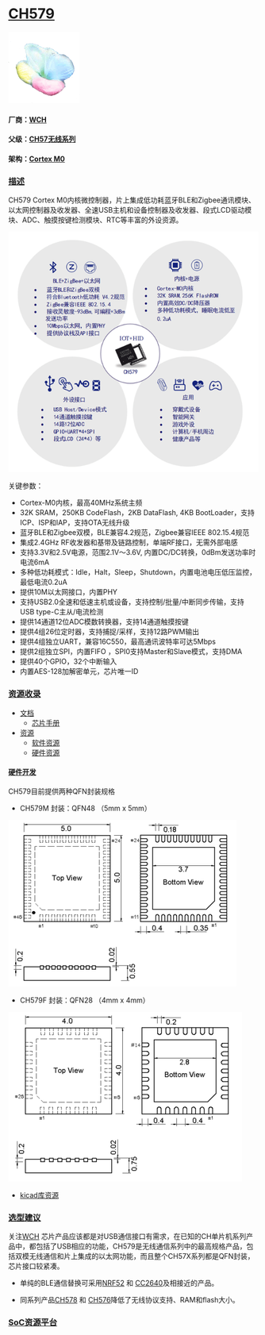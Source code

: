 ﻿# [CH579](https://github.com/sochub/CH579)
[![sites](SoC/SoC.png)](http://www.qitas.cn) 
#### 厂商：[WCH](https://github.com/sochub/WCH) 
#### 父级：[CH57无线系列](https://github.com/sochub/CH57) 
#### 架构：[Cortex M0](https://github.com/sochub/CM0) 

### [描述](https://github.com/sochub/CH579/wiki) 

CH579 Cortex M0内核微控制器，片上集成低功耗蓝牙BLE和Zigbee通讯模块、以太网控制器及收发器、全速USB主机和设备控制器及收发器、段式LCD驱动模块、ADC、触摸按键检测模块、RTC等丰富的外设资源。

[![sites](SoC/CH579.png)](http://www.wch.cn/products/CH579.html) 

关键参数：

* Cortex-M0内核，最高40MHz系统主频
* 32K SRAM，250KB CodeFlash，2KB DataFlash, 4KB BootLoader，支持ICP、ISP和IAP，支持OTA无线升级
* 蓝牙BLE和Zigbee双模，BLE兼容4.2规范，Zigbee兼容IEEE 802.15.4规范
* 集成2.4GHz RF收发器和基带及链路控制，单端RF接口，无需外部电感
* 支持3.3V和2.5V电源，范围2.1V～3.6V, 内置DC/DC转换，0dBm发送功率时电流6mA
* 多种低功耗模式：Idle，Halt，Sleep，Shutdown，内置电池电压低压监控，最低电流0.2uA
* 提供10M以太网接口，内置PHY
* 支持USB2.0全速和低速主机或设备，支持控制/批量/中断同步传输，支持USB type-C主从/电流检测
* 提供14通道12位ADC模数转换器，支持14通道触摸按键
* 提供4组26位定时器，支持捕捉/采样，支持12路PWM输出
* 提供4组独立UART，兼容16C550，最高通讯波特率可达5Mbps
* 提供2组独立SPI，内置FIFO ，SPI0支持Master和Slave模式，支持DMA
* 提供40个GPIO，32个中断输入
* 内置AES-128加解密单元，芯片唯一ID

### [资源收录](https://github.com/sochub/CH579)

* [文档](docs/) 
    * [芯片手册](docs/) 
* [资源](src/) 
    * [软件资源](src/software) 
    * [硬件资源](src/hardware) 

#### [硬件开发](https://github.com/sochub/CH579)

CH579目前提供两种QFN封装规格

* CH579M 封装：QFN48 （5mm x 5mm）

[![sites](docs/CH579-48.png)](http://www.qitas.cn)

* CH579F 封装：QFN28 （4mm x 4mm）

[![sites](docs/CH579-28.png)](http://www.qitas.cn)

* [kicad库资源](src/kicad/)

### [选型建议](https://github.com/sochub/CH579)

关注[WCH](https://github.com/sochub/WCH) 芯片产品应该都是对USB通信接口有需求，在已知的CH单片机系列产品中，都包括了USB相应的功能，CH579是无线通信系列中的最高规格产品，包括双模无线通信和片上集成的以太网功能，而且整个CH57X系列都是QFN封装，芯片接口较紧凑。

* 单纯的BLE通信替换可采用[NRF52](https://github.com/sochub/NRF52) 和 [CC2640](https://github.com/sochub/CC2640)及相接近的产品。

* 同系列产品[CH578](https://github.com/sochub/CH578) 和 [CH576](https://github.com/sochub/CH576)降低了无线协议支持、RAM和flash大小。

###  [SoC资源平台](http://www.qitas.cn)

